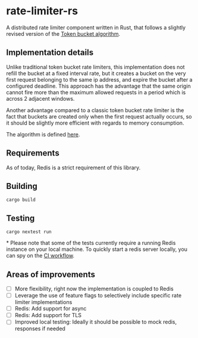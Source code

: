 # rate-limiter-rs

A distributed rate limiter component written in Rust, that follows a slightly
revised version of the [Token bucket algorithm](https://en.wikipedia.org/wiki/Token_bucket).

## Implementation details

Unlike traditional token bucket rate limiters, this implementation does not
refill the bucket at a fixed interval rate, but it creates a bucket on the
very first request belonging to the same ip address, and expire the bucket
after a configured deadline. This approach has the advantage that the same
origin cannot fire more than the maximum allowed requests in a period which
is across 2 adjacent windows. 

Another advantage compared to a classic token
bucket rate limiter is the fact that buckets are created only when the first
request actually occurs, so it should be slightly more efficient with regards
to memory consumption.

The algorithm is defined [here](./src/lib.rs#L54).

## Requirements

As of today, Redis is a strict requirement of this library.

## Building

```shell
cargo build
```

## Testing

```shell
cargo nextest run
```

&ast; Please note that some of the tests currently require a running Redis
instance on your local machine. To quickly start a redis server locally, you
can spy on the [CI workflow](../.github/workflows/rate_limiter_rs.yml).

## Areas of improvements

- [ ] More flexibility, right now the implementation is coupled to Redis
- [ ] Leverage the use of feature flags to selectively include specific
rate limiter implementations
- [ ] Redis: Add support for async
- [ ] Redis: Add support for TLS
- [ ] Improved local testing: Ideally it should be possible to mock redis,
responses if needed
